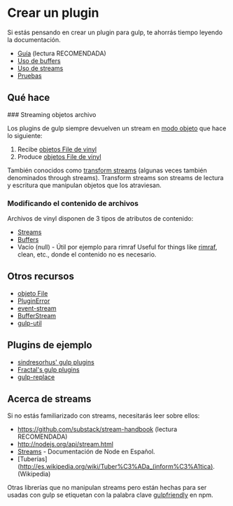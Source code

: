 # Crear un plugin

Si estás pensando en crear un plugin para gulp, te ahorrás tiempo leyendo la documentación.

* [Guía](guidelines.md) (lectura RECOMENDADA)
* [Uso de buffers](using-buffers.md)
* [Uso de streams](dealing-with-streams.md)
* [Pruebas](testing.md)

## Qué hace

### Streaming objetos archivo

Los plugins de gulp siempre devuelven un stream en [modo objeto](http://nodejs.org/api/stream.html#stream_object_mode) que hace lo siguiente:

1. Recibe [objetos File de vinyl](http://github.com/wearefractal/vinyl)
2. Produce [objetos File de vinyl](http://github.com/wearefractal/vinyl)

También conocidos como [transform streams](http://nodejs.org/api/stream.html#stream_class_stream_transform_1) (algunas veces también denominados through streams).  Transform streams son streams de lectura y escritura que manipulan objetos que los atraviesan. 

### Modificando el contenido de archivos

Archivos de vinyl disponen de 3 tipos de atributos de contenido:

- [Streams](dealing-with-streams.md)
- [Buffers](using-buffers.md)
- Vacío (null) - Útil por ejemplo para rimraf Useful for things like [rimraf](https://www.npmjs.org/package/rimraf), clean, etc., donde el contenido no es necesario.

## Otros recursos

* [objeto File](https://github.com/wearefractal/gulp-util/#new-fileobj)
* [PluginError](https://github.com/gulpjs/gulp-util#new-pluginerrorpluginname-message-options)
* [event-stream](https://github.com/dominictarr/event-stream)
* [BufferStream](https://github.com/nfroidure/BufferStream)
* [gulp-util](https://github.com/wearefractal/gulp-util)


## Plugins de ejemplo

* [sindresorhus' gulp plugins](https://github.com/search?q=%40sindresorhus+gulp-)
* [Fractal's gulp plugins](https://github.com/search?q=%40wearefractal+gulp-)
* [gulp-replace](https://github.com/lazd/gulp-replace)


## Acerca de streams

Si no estás familiarizado con streams, necesitarás leer sobre ellos:

* https://github.com/substack/stream-handbook (lectura RECOMENDADA)
* http://nodejs.org/api/stream.html
* [Streams](http://nodejs-es.github.io/api/all.html#all_es_streams) - Documentación de Node en Español.
* [Tuberías](http://es.wikipedia.org/wiki/Tuber%C3%ADa_(inform%C3%A1tica). (Wikipedia)

Otras librerías que no manipulan streams pero están hechas para ser usadas con gulp se etiquetan con la palabra clave [gulpfriendly](https://npmjs.org/browse/keyword/gulpfriendly) en npm.
